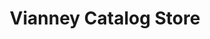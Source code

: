 ---
title: "Vianney Catalog Store"
url: /houston/vianney-catalog-store/
shop: interior decoration
---